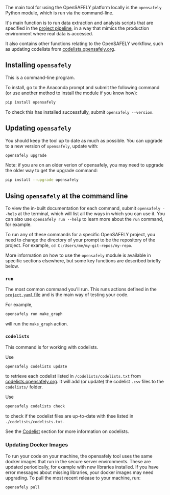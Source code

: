 The main tool for using the OpenSAFELY platform locally is the `opensafely` Python module, which is run via the command-line. 

It's main function is to run data extraction and analysis scripts that are specified in the [project pipeline](pipelines.md), in a way that mimics the production environment where real data is accessed. 

It also contains other functions relating to the OpenSAFELY workflow, such as updating codelists from [codelists.opensafely.org](https://codelists.opensafely.org).

## Installing `opensafely`

This is a command-line program.

To install, go to the Anaconda prompt and submit the following command (or use another method to install the module if you know how):

```bash
pip install opensafely
```

To check this has installed successfully, submit `opensafely --version`.

## Updating `opensafely`

You should keep the tool up to date as much as possible. You can upgrade to a new version of `opensafely`, update with:

```bash
opensafely upgrade
```

Note: if you are on an older verion of opensafely, you may need to upgrade the older way to get the upgrade command:


```bash
pip install --upgrade opensafely
```

## Using `opensafely` at the command line

To view the in-built documentation for each command, submit `opensafely --help` at the terminal, which will list all the ways in which you can use it.
You can also use `opensafely run --help` to learn more about the `run` command, for example.

To run any of these commands for a specific OpenSAFELY project, you need to change the directory of your prompt to be the repository of the project. 
For example,  `cd C:/Users/me/my-git-repos/my-repo`.


More information on how to use the `opensafely` module is available in specific sections elsewhere, but some key functions are described briefly below.

### `run`

The most common command you'll run. 
This runs actions defined in the [`project.yaml` file](pipelines.md) and is the main way of testing your code. 

For example,

```bash
opensafely run make_graph
```

will run the `make_graph` action.


### `codelists`
This command is for working with codelists. 

Use
```bash
opensafely codelists update
```

to retrieve each codelist listed in `/codelists/codelists.txt` from [codelists.opensafely.org](https://codelists.opensafely.org).
It will add (or update) the codelist `.csv` files to the `codelists/` folder.

Use
```bash
opensafely codelists check
```

to check if the codelist files are up-to-date with thse listed in `./codelists/codelists.txt`.

See the [Codelist](codelist-intro.md) section for more information on codelists.


### Updating Docker Images


To run your code on your machine, the opensafely tool uses the same docker
images that run in the secure server environments. These are updated
periodically, for example with new libraries installed. If you have error
messages about missing libraries, your docker images may need upgrading.
To pull the most recent release to your machine, run:

```bash
opensafely pull
```
